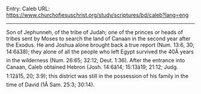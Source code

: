 Entry: Caleb
URL: https://www.churchofjesuschrist.org/study/scriptures/bd/caleb?lang=eng

---

Son of Jephunneh, of the tribe of Judah; one of the princes or heads of tribes sent by Moses to search the land of Canaan in the second year after the Exodus. He and Joshua alone brought back a true report (Num. 13:6, 30; 14:6â38); they alone of all the people who left Egypt survived the 40Â years in the wilderness (Num. 26:65; 32:12; Deut. 1:36). After the entrance into Canaan, Caleb obtained Hebron (Josh. 14:6â14; 15:13â19; 21:12; Judg. 1:12â15, 20; 3:9); this district was still in the possession of his family in the time of David (1Â Sam. 25:3; 30:14).
